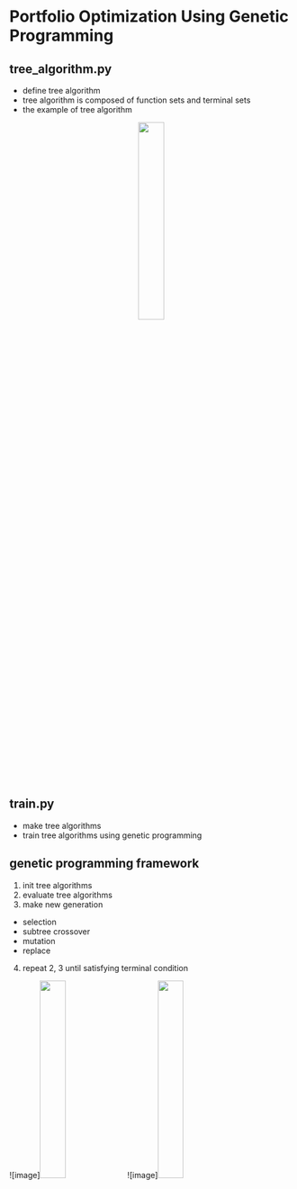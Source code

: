 # Portfolio Optimization Using Genetic Programming

## tree_algorithm.py
- define tree algorithm
- tree algorithm is composed of function sets and terminal sets
- the example of tree algorithm

<p align="center">
  <img src="https://user-images.githubusercontent.com/43362326/230756753-970637e8-21ab-43a1-8871-ff1a541b7efc.png" width="30%" height="30%">
</p>


## train.py
- make tree algorithms 
- train tree algorithms using genetic programming



## genetic programming framework

1. init tree algorithms
2. evaluate tree algorithms
3. make new generation
  - selection
  - subtree crossover
  - mutation
  - replace
4. repeat 2, 3 until satisfying terminal condition

![image]<img src="https://user-images.githubusercontent.com/43362326/230757035-425f476f-9d33-4023-978d-2adac766e53d.png" width="30%" height="30%">
![image]<img src="https://user-images.githubusercontent.com/43362326/230757435-5577adc2-32cc-4231-819f-1fd9cc3aa248.png" width="30%" height="30%">




